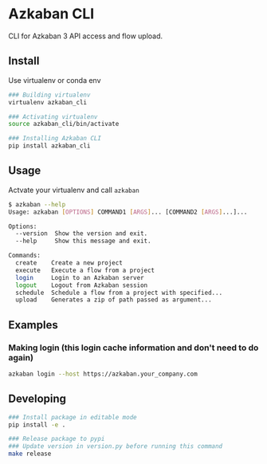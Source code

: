 # Azkaban CLI

CLI for Azkaban 3 API access and flow upload.

## Install

Use virtualenv or conda env
```sh
### Building virtualenv
virtualenv azkaban_cli

### Activating virtualenv
source azkaban_cli/bin/activate

### Installing Azkaban CLI
pip install azkaban_cli
```

## Usage

Actvate your virtualenv and call ```azkaban```

```sh
$ azkaban --help
Usage: azkaban [OPTIONS] COMMAND1 [ARGS]... [COMMAND2 [ARGS]...]...

Options:
  --version  Show the version and exit.
  --help     Show this message and exit.

Commands:
  create    Create a new project
  execute   Execute a flow from a project
  login     Login to an Azkaban server
  logout    Logout from Azkaban session
  schedule  Schedule a flow from a project with specified...
  upload    Generates a zip of path passed as argument...
```

## Examples

### Making login (this login cache information and don't need to do again)

```sh
azkaban login --host https://azkaban.your_company.com
```

## Developing

```sh
### Install package in editable mode
pip install -e .
```

```sh
### Release package to pypi
### Update version in version.py before running this command
make release
```
